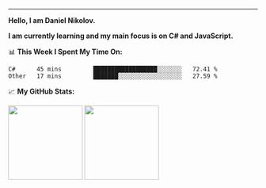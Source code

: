 ---
**Hello, I am Daniel Nikolov.**

**I am currently learning and my main focus is on C# and JavaScript.**

📊 **This Week I Spent My Time On:**
<!--START_SECTION:waka-->
```text
C#      45 mins         ██████████████████░░░░░░░   72.41 % 
Other   17 mins         ███████░░░░░░░░░░░░░░░░░░   27.59 % 
```
<!--END_SECTION:waka-->

📈 **My GitHub Stats:**

<p>
  <img height="150em" src="https://github-readme-stats.vercel.app/api?username=kace123&show_icons=true&hide_border=true&&count_private=true&include_all_commits=true" />
  <img height="150em" src="https://github-readme-stats.vercel.app/api/top-langs/?username=kace123&exclude_repo=KNN-Image-Classification&show_icons=true&hide_border=true&layout=compact&langs_count=8"/>
</p>
